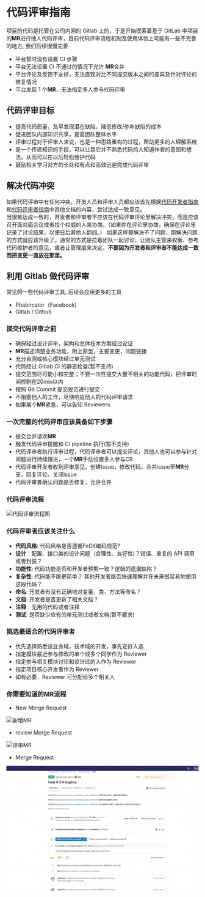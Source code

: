 # 代码评审指南

项目的代码是托管在公司内网的 Gitlab 上的，于是开始摸索着基于 GitLab 中项目的**MR**进行他人代码评审，目前代码评审流程机制及使用体验上可能有一些不完善的地方, 我们后续慢慢完善

- 平台暂时没有设置 CI 步骤
- 平台无法设置 CI 不通过的情况下允许 **MR**合并
- 平台评论及反馈不友好，无法直观对比不同提交版本之间的差异及针对评论的修复情况
- 平台发起 1 个**MR**，无法指定多人参与代码评审

## 代码评审目标

- 提高代码质量，及早发现潜在缺陷，降低修改/弥补缺陷的成本
- 促进团队内部知识共享，提高团队整体水平
- 评审过程对于评审人来说，也是一种思路重构的过程，帮助更多的人理解系统
- 是一个传递知识的手段，可以让其它并不熟悉代码的人知道作者的意图和想法，从而可以在以后轻松维护代码
- 鼓励相关学习对方的长处和有点和高效迅速完成代码评审

## 解决代码冲突

  如果代码评审中有任何冲突，开发人员和评审人员都应该首先根据[代码开发者指南](./Developer.md)和[代码评审者指南](./Reviewers.md)中其他文档的内容，尝试达成一致意见。  
当很难达成一致时，开发者和评审者不应该在代码评审评论里解决冲突，而是应该召开面对面会议或者找个权威的人来协商。（如果你在评论里协商，确保在评论里记录了讨论结果，以便日后其他人翻阅。）
如果这样都解决不了问题，那解决问题的方式就应该升级了。通常的方式是拉着团队一起讨论、让团队主管来权衡、参考代码维护者的意见，或者让管理层来决定。**不要因为开发者和评审者不能达成一致而把变更一直放在那里。**

## 利用 Gitlab 做代码评审

常见的一些代码评审工具, 后续会应用更多的工具

- Phabircator（Facebook)
- Gitlab / Github

### 提交代码评审之前

- 确保经过设计评审，架构和总体技术方案经过论证
- **MR**描述清楚业务功能，附上原型，主要变更，问题链接
- 充分自测或核心模块经过单元测试
- 代码经过 Gitlab CI 的静态检查(暂不支持)
- 提交范围尽可能小和完整；不要一次性提交大量不相关的功能代码，把评审时间控制在20min以内
- 按照 Git Commit 提交规范进行提交
- 不阻塞他人的工作，尽快响应他人的代码评审请求
- 如果某个**MR**紧急，可以告知 Reviewers

### 一次完整的代码评审应该具备如下步骤

- 提交合并请求**MR**
- 触发代码评审提醒和 CI pipeline 执行(暂不支持)
- 代码评审者执行评审过程，代码评审者可以提交评论，其他人也可以参与针对问题进行持续跟进，一个**MR**手动设置多人参与CR
- 代码评审开发者收到评审意见，创建issue，修改代码，合并issue至**MR**分支，回复评论，关闭issue
- 代码评审者确认问题是否修复，允许合并

### 代码评审流程

![代码评审流程图](../images/code-review-flow.png)

### 代码评审者应该关注什么

- **代码风格**: 代码风格是否遵循FeDX编码规范?
- **设计**：配置、接口类的设计问题（合理性、友好性)？错误、重复的 API 调用或者封装？
- **功能性**: 代码功能是否和开发者预期一致？逻辑的遗漏缺陷？
- **复杂性**: 代码能不能更简单？ 其他开发者能否快速理解并在未来很容易地使用这段代码？
- **命名**: 开发者有没有正确地对变量、类、方法等命名？
- **文档**: 开发者是否更新了相关文档？
- **注释**：无用的代码或者注释
- **测试**: 是否缺少应有的单元测试或者文档(暂不要求)

### 挑选最适合的代码评审者

- 优先选择熟悉该业务域，技术域的开发，事先定好人选
- 指定模块最近参与修改的单个或多个同学作为 Reviewer
- 指定参与相关模块讨论和设计过的人作为 Reviewer
- 指定项目核心开发者作为 Reviewer
- 如有必要，Reviewer 可分配给多个相关人

### 你需要知道的**MR**流程

- New Merge Request

![新增MR](../images/new_MR.gif)

- review Merge Request

![评审MR](../images/review_MR.gif)

- Merge Request

![合并MR](../images/merge_MR.gif)
  
